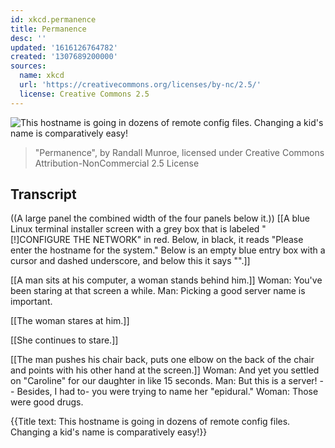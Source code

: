 ```yaml
---
id: xkcd.permanence
title: Permanence
desc: ''
updated: '1616126764782'
created: '1307689200000'
sources:
  name: xkcd
  url: 'https://creativecommons.org/licenses/by-nc/2.5/'
  license: Creative Commons 2.5
---
```

![This hostname is going in dozens of remote config files. Changing a kid's name is comparatively easy!](https://imgs.xkcd.com/comics/permanence.png)
> "Permanence", by Randall Munroe, licensed under Creative Commons Attribution-NonCommercial 2.5 License

## Transcript
((A large panel the combined width of the four panels below it.))
[[A blue Linux terminal installer screen with a grey box that is labeled "[!]CONFIGURE THE NETWORK" in red. Below, in black, it reads "Please enter the hostname for the system." Below is an empty blue entry box with a cursor and dashed underscore, and below this it says "<GO BACK>".]]

[[A man sits at his computer, a woman stands behind him.]]
Woman: You've been staring at that screen a while.
Man: Picking a good server name is important.

[[The woman stares at him.]]

[[She continues to stare.]]

[[The man pushes his chair back, puts one elbow on the back of the chair and points with his other hand at the screen.]]
Woman: And yet you settled on "Caroline" for our daughter in like 15 seconds.
Man: But this is a 
server!
 -- Besides, I had to- you were trying to name her "epidural." 
Woman: Those 
were
 good drugs.

{{Title text: This hostname is going in dozens of remote config files. Changing a kid's name is comparatively easy!}}
